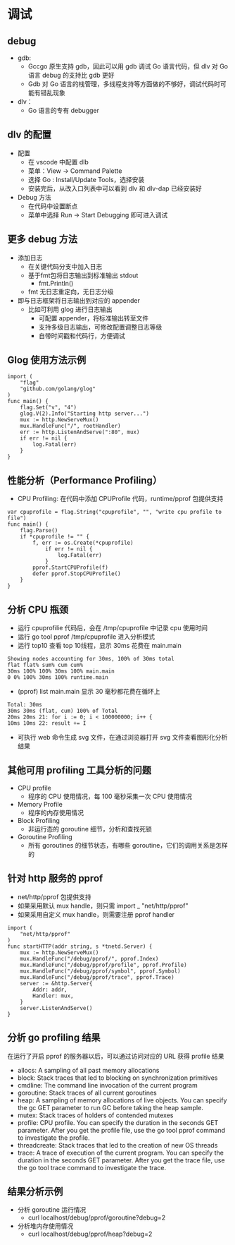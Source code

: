 # 调试
## debug
- gdb:
    - Gccgo 原生支持 gdb，因此可以用 gdb 调试 Go 语言代码，但 dlv 对 Go 语言 debug 的支持比 gdb 更好
    - Gdb 对 Go 语言的栈管理，多线程支持等方面做的不够好，调试代码时可能有错乱现象
- dlv：
    - Go 语言的专有 debugger
## dlv 的配置
- 配置
    - 在 vscode 中配置 dlb
    - 菜单：View -> Command Palette
    - 选择 Go : Install/Update Tools，选择安装
    - 安装完后，从改入口列表中可以看到 dlv 和 dlv-dap 已经安装好
- Debug 方法
    - 在代码中设置断点
    - 菜单中选择 Run -> Start Debugging 即可进入调试

## 更多 debug 方法
- 添加日志
    - 在关键代码分支中加入日志
    - 基于fmt包将日志输出到标准输出 stdout
        - fmt.Println()
    - fmt 无日志重定向，无日志分级
- 即与日志框架将日志输出到对应的 appender
    - 比如可利用 glog 进行日志输出
        - 可配置 appender，将标准输出转至文件
        - 支持多级日志输出，可修改配置调整日志等级
        - 自带时间戳和代码行，方便调试

## Glog 使用方法示例
```
import (
    "flag"
    "github.com/golang/glog" 
)
func main() {
    flag.Set("v", "4")
    glog.V(2).Info("Starting http server...")
    mux := http.NewServeMux()
    mux.HandleFunc("/", rootHandler)
    err := http.ListenAndServe(":80", mux)
    if err != nil {
        log.Fatal(err)
    } 
}
```

## 性能分析（Performance Profiling） 
- CPU Profiling: 在代码中添加 CPUProfile 代码，runtime/pprof 包提供支持
```
var cpuprofile = flag.String("cpuprofile", "", "write cpu profile to file")
func main() {
    flag.Parse()
    if *cpuprofile != "" { 
        f, err := os.Create(*cpuprofile)
            if err != nil {
                log.Fatal(err)
            }
        pprof.StartCPUProfile(f)
        defer pprof.StopCPUProfile()
    } 
}
```

## 分析 CPU 瓶颈
- 运行 cpuprofilie 代码后，会在 /tmp/cpuprofile 中记录 cpu 使用时间
- 运行 go tool pprof /tmp/cpuprofile 进入分析模式
- 运行 top10 查看 top 10线程，显示 30ms 花费在 main.main
```
Showing nodes accounting for 30ms, 100% of 30ms total
flat flat% sum% cum cum%
30ms 100% 100% 30ms 100% main.main
0 0% 100% 30ms 100% runtime.main
```
- (pprof) list main.main 显示 30 毫秒都花费在循环上
```
Total: 30ms
30ms 30ms (flat, cum) 100% of Total
20ms 20ms 21: for i := 0; i < 100000000; i++ {
10ms 10ms 22: result += I
```
- 可执行 web 命令生成 svg 文件，在通过浏览器打开 svg 文件查看图形化分析结果

## 其他可用 profiling 工具分析的问题
- CPU profile
    - 程序的 CPU 使用情况，每 100 毫秒采集一次 CPU 使用情况
- Memory Profile
    - 程序的内存使用情况
- Block Profiling
    - 非运行态的 goroutine 细节，分析和查找死锁
- Goroutine Profiling
    - 所有 goroutines 的细节状态，有哪些 goroutine，它们的调用关系是怎样的

## 针对 http 服务的 pprof
- net/http/pprof 包提供支持
- 如果采用默认 mux handle，则只需 import _ "net/http/pprof" 
- 如果采用自定义 mux handle，则需要注册 pprof handler
```
import (
    "net/http/pprof"
) 
func startHTTP(addr string, s *tnetd.Server) {
    mux := http.NewServeMux()
    mux.HandleFunc("/debug/pprof/", pprof.Index)
    mux.HandleFunc("/debug/pprof/profile", pprof.Profile)
    mux.HandleFunc("/debug/pprof/symbol", pprof.Symbol)
    mux.HandleFunc("/debug/pprof/trace", pprof.Trace)
    server := &http.Server{
        Addr: addr,
        Handler: mux,
    }
    server.ListenAndServe()
} 
```

## 分析 go profiling 结果
在运行了开启 pprof 的服务器以后，可以通过访问对应的 URL 获得 profile 结果

- allocs: A sampling of all past memory allocations
- block: Stack traces that led to blocking on synchronization primitives
- cmdline: The command line invocation of the current program
- goroutine: Stack traces of all current goroutines
- heap: A sampling of memory allocations of live objects. You can specify the gc GET parameter to run GC before taking the heap sample.
- mutex: Stack traces of holders of contended mutexes
- profile: CPU profile. You can specify the duration in the seconds GET parameter. After you get the profile file, use the go tool pprof command to investigate the profile.
- threadcreate: Stack traces that led to the creation of new OS threads
- trace: A trace of execution of the current program. You can specify the duration in the seconds GET parameter. After you get the trace file, use the go tool trace command to investigate the trace.

## 结果分析示例
- 分析 goroutine 运行情况
    - curl localhost/debug/pprof/goroutine?debug=2
- 分析堆内存使用情况
    - curl localhost/debug/pprof/heap?debug=2
